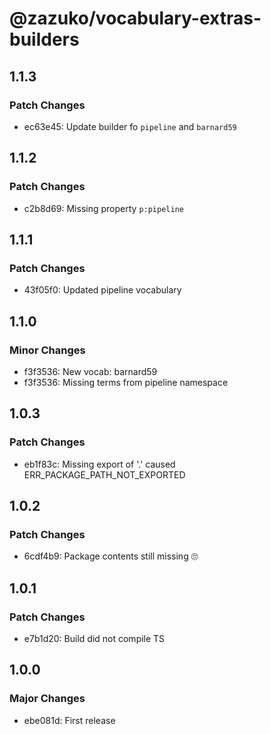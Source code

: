 # @zazuko/vocabulary-extras-builders

## 1.1.3

### Patch Changes

- ec63e45: Update builder fo `pipeline` and `barnard59`

## 1.1.2

### Patch Changes

- c2b8d69: Missing property `p:pipeline`

## 1.1.1

### Patch Changes

- 43f05f0: Updated pipeline vocabulary

## 1.1.0

### Minor Changes

- f3f3536: New vocab: barnard59
- f3f3536: Missing terms from pipeline namespace

## 1.0.3

### Patch Changes

- eb1f83c: Missing export of '.' caused ERR_PACKAGE_PATH_NOT_EXPORTED

## 1.0.2

### Patch Changes

- 6cdf4b9: Package contents still missing 🙄

## 1.0.1

### Patch Changes

- e7b1d20: Build did not compile TS

## 1.0.0

### Major Changes

- ebe081d: First release
